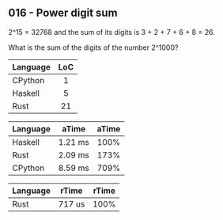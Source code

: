 016 - Power digit sum
---------------------

2^15 = 32768 and the sum of its digits is 3 + 2 + 7 + 6 + 8 = 26.

What is the sum of the digits of the number 2^1000?

Language | LoC
--- | :---:
CPython | 1
Haskell | 5
Rust | 21

Language | aTime | aTime
--- | :---: | :---:
Haskell | 1.21 ms | 100%
Rust | 2.09 ms | 173%
CPython | 8.59 ms | 709%

Language | rTime | rTime
--- | :---: | :---:
Rust |  717 us | 100%
